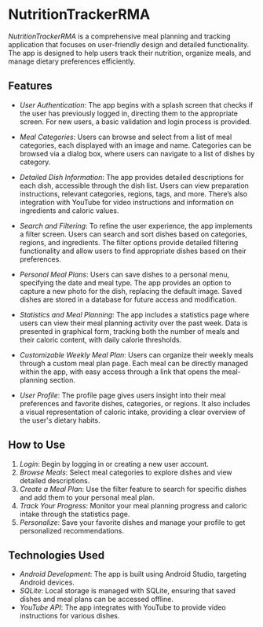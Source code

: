 # NutritionTrackerRMA

*NutritionTrackerRMA* is a comprehensive meal planning and tracking application that focuses on user-friendly design and detailed functionality. The app is designed to help users track their nutrition, organize meals, and manage dietary preferences efficiently.

## Features

- *User Authentication*: The app begins with a splash screen that checks if the user has previously logged in, directing them to the appropriate screen. For new users, a basic validation and login process is provided.
  
- *Meal Categories*: Users can browse and select from a list of meal categories, each displayed with an image and name. Categories can be browsed via a dialog box, where users can navigate to a list of dishes by category.

- *Detailed Dish Information*: The app provides detailed descriptions for each dish, accessible through the dish list. Users can view preparation instructions, relevant categories, regions, tags, and more. There’s also integration with YouTube for video instructions and information on ingredients and caloric values.

- *Search and Filtering*: To refine the user experience, the app implements a filter screen. Users can search and sort dishes based on categories, regions, and ingredients. The filter options provide detailed filtering functionality and allow users to find appropriate dishes based on their preferences.

- *Personal Meal Plans*: Users can save dishes to a personal menu, specifying the date and meal type. The app provides an option to capture a new photo for the dish, replacing the default image. Saved dishes are stored in a database for future access and modification.

- *Statistics and Meal Planning*: The app includes a statistics page where users can view their meal planning activity over the past week. Data is presented in graphical form, tracking both the number of meals and their caloric content, with daily calorie thresholds.

- *Customizable Weekly Meal Plan*: Users can organize their weekly meals through a custom meal plan page. Each meal can be directly managed within the app, with easy access through a link that opens the meal-planning section.

- *User Profile*: The profile page gives users insight into their meal preferences and favorite dishes, categories, or regions. It also includes a visual representation of caloric intake, providing a clear overview of the user's dietary habits.

## How to Use

1. *Login*: Begin by logging in or creating a new user account.
2. *Browse Meals*: Select meal categories to explore dishes and view detailed descriptions.
3. *Create a Meal Plan*: Use the filter feature to search for specific dishes and add them to your personal meal plan.
4. *Track Your Progress*: Monitor your meal planning progress and caloric intake through the statistics page.
5. *Personalize*: Save your favorite dishes and manage your profile to get personalized recommendations.

## Technologies Used

- *Android Development*: The app is built using Android Studio, targeting Android devices.
- *SQLite*: Local storage is managed with SQLite, ensuring that saved dishes and meal plans can be accessed offline.
- *YouTube API*: The app integrates with YouTube to provide video instructions for various dishes.